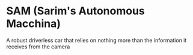 # SAM (Sarim's Autonomous Macchina)
A robust driverless car that relies on nothing more than the information it receives from the camera
